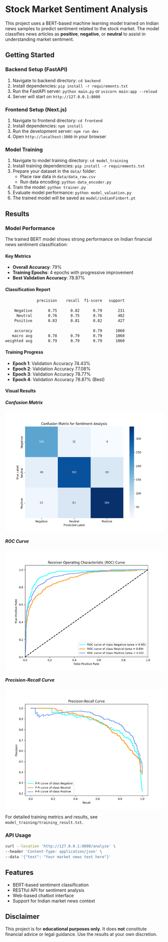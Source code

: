 # Stock Market Sentiment Analysis

This project uses a BERT-based machine learning model trained on Indian news samples to predict sentiment related to the stock market. The model classifies news articles as **positive**, **negative**, or **neutral** to assist in understanding market sentiment.

## Getting Started

### Backend Setup (FastAPI)

1. Navigate to backend directory: `cd backend`
2. Install dependencies: `pip install -r requirements.txt`
3. Run the FastAPI server: `python main.py` or `uvicorn main:app --reload`
4. Server will start on `http://127.0.0.1:8000`

### Frontend Setup (Next.js)

1. Navigate to frontend directory: `cd frontend`
2. Install dependencies: `npm install`
3. Run the development server: `npm run dev`
4. Open `http://localhost:3000` in your browser

### Model Training

1. Navigate to model training directory: `cd model_training`
2. Install training dependencies: `pip install -r requirements.txt`
3. Prepare your dataset in the `data/` folder:
   - Place raw data in `data/data_raw.csv`
   - Run data encoding: `python data_encoder.py`
4. Train the model: `python trainer.py`
5. Evaluate model performance: `python model_valuation.py`
6. The trained model will be saved as `model/indianFinbert.pt`

## Results

### Model Performance

The trained BERT model shows strong performance on Indian financial news sentiment classification:

#### Key Metrics

- **Overall Accuracy**: 79%
- **Training Epochs**: 4 epochs with progressive improvement
- **Best Validation Accuracy**: 78.87%

#### Classification Report

```
              precision    recall  f1-score   support

    Negative       0.75      0.82      0.79       231
     Neutral       0.76      0.75      0.76       402
    Positive       0.83      0.81      0.82       427

    accuracy                           0.79      1060
   macro avg       0.78      0.79      0.79      1060
weighted avg       0.79      0.79      0.79      1060
```

#### Training Progress

- **Epoch 1**: Validation Accuracy 74.43%
- **Epoch 2**: Validation Accuracy 77.08%
- **Epoch 3**: Validation Accuracy 78.77%
- **Epoch 4**: Validation Accuracy 78.87% (Best)

#### Visual Results

##### Confusion Matrix

![Confusion Matrix](model_training/confusion_matrix.png)

##### ROC Curve

![ROC Curve](model_training/roc_curve.png)

##### Precision-Recall Curve

![Precision-Recall Curve](model_training/precision_recall_curve.png)

For detailed training metrics and results, see `model_training/training_result.txt`.

### API Usage

```bash
curl --location 'http://127.0.0.1:8000/analyze' \
--header 'Content-Type: application/json' \
--data '{"text": "Your market news text here"}'
```

## Features

- BERT-based sentiment classification
- RESTful API for sentiment analysis
- Web-based chatbot interface
- Support for Indian market news context

## Disclaimer

This project is for **educational purposes only**. It does **not** constitute financial advice or legal guidance. Use the results at your own discretion.
